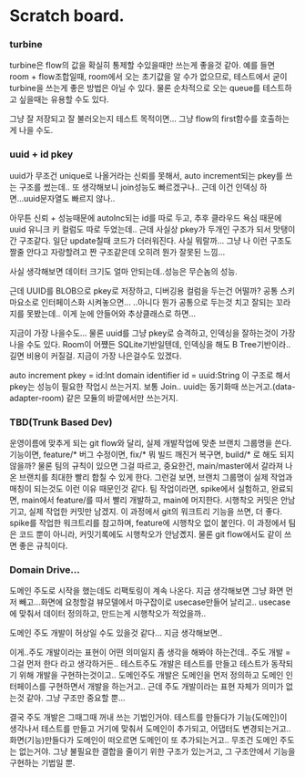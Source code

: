 # Scratch board.

### turbine
turbine은 flow의 값을 확실히 통제할 수있을때만 쓰는게 좋을것 같아.
예를 들면 room + flow조합일때, room에서 오는 초기값을 알 수가 없으므로,
테스트에서 굳이 turbine을 쓰는게 좋은 방법은 아닐 수 있다.
물론 순차적으로 오는 queue를 테스트하고 싶을때는 유용할 수도 있다.

그냥 잘 저장되고 잘 불러오는지 테스트 목적이면...
그냥 flow의 first함수를 호출하는게 나을 수도.

### uuid + id pkey

uuid가 무조건 unique로 나올거라는 신뢰를 못해서,
auto increment되는 pkey를 쓰는 구조를 썼는데..
또 생각해보니 join성능도 빠르겠구나..
근데 이건 인덱싱 하면...uuid문자열도 빠르지 않나..

아무튼 신뢰 + 성능때문에 autoInc되는 id를 따로 두고,
추후 클라우드 욕심 때문에 uuid 유니크 키 컬럼도 따로 두었는데..
근데 사실상 pkey가 두개인 구조가 되서 맛탱이 간 구조같다.
일단 update칠때 코드가 더러워진다.
사실 뭐랄까... 그냥 나 이런 구조도 짤줄 안다고 자랑할려고 짠 구조같은데 오히려 뭔가 잘못된 느낌...

사실 생각해보면 데이터 크기도 얼마 안되는데..성능은 무슨놈의 성능.

근데 UUID를 BLOB으로 pkey로 저장하고, 
디버깅용 컬럼을 두는건 어떨까?
공통 스키마요소로 인터페이스화 시켜놓으면...
..아니다 뭔가 공통으로 두는것 치고 잘되는 꼬라지를 못봤는데..
이게 눈에 안들어와 추상클래스로 하면...

지금이 가장 나을수도...
물론 uuid를 그냥 pkey로 승격하고, 인덱싱을 잘하는것이 가장 나을 수도 있다.
Room이 어쩄든 SQLite기반일텐데,
인덱싱을 해도 B Tree기반이라.. 길면 비용이 커질걸.
지금이 가장 나은걸수도 있겠다.

auto increment pkey = id:Int
domain identifier id = uuid:String
이 구조로 해서 pkey는 성능이 필요한 작업시 쓰는거지.
보통 Join..
uuid는 동기화때 쓰는거고.(data-adapter-room) 같은 모듈의 바깥에서만 쓰는거지.

### TBD(Trunk Based Dev)

운영이름에 맞추게 되는 git flow와 달리,
실제 개발작업에 맞춘 브랜치 그룹명을 쓴다.
기능이면, feature/*
버그 수정이면, fix/*
뭐 빌드 깨진거 복구면, build/* 로 해도 되지 않을까? 물론 팀의 규칙이 있으면 그걸 따르고,
중요한건, main/master에서 갈라져 나온 브랜치를 최대한 빨리 합칠 수 있게 한다.
그런걸 보면, 브랜치 그룹명이 실제 작업과 매칭이 되는것도 이런 이유 때문인것 같다.
팀 작업이라면, spike에서 실험하고, 완료되면, main에서 feature/를 따서 빨리 개발하고,
main에 머지한다. 
시행착오 커밋은 안남기고, 실제 작업한 커밋만 남겠지.
이 과정에서 git의 워크트리 기능을 쓰면, 더 좋다.
spike를 작업한 워크트리를 참고하며, feature에 시행착오 없이 붙인다.
이 과정에서 팀은 코드 뿐이 아니라, 커밋기록에도 시행착오가 안남곘지.
물론 git flow에서도 같이 쓰면 좋은 규칙이다.

### Domain Drive...

도메인 주도로 시작을 했는데도 리팩토링이 계속 나온다.
지금 생각해보면 그냥 화면 먼저 빼고...화면에 요청할걸 뷰모델에서 마구잡이로 usecase만들어 날리고..
usecase에 맞춰서 데이터 정의하고, 만드는게 시행착오가 적었을까..

도메인 주도 개발이 허상일 수도 있을것 같다... 지금 생각해보면..

이게..주도 개발이라는 표현이 어떤 의미일지 좀 생각을 해봐야 하는건데..
주도 개발 = 그걸 먼저 한다 라고 생각하거든..
테스트주도 개발은 테스트를 만들고 테스트가 동작되기 위해 개발을 구현하는것이고..
도메인주도 개발은 도메인을 먼저 정의하고 도메인 인터페이스를 구현하면서 개발을 하는거고..
근데 주도 개발이라는 표현 자체가 의미가 없는것 같아. 그냥 구조만 중요할 뿐...

결국 주도 개발은 그때그때 꺼내 쓰는 기법인거야.
테스트를 만들다가 기능(도메인)이 생각나서 테스트를 만들고 거기에 맞춰서 도메인이 추가되고, 어댑터도 변경되는거고..
화면(기능)만들다가 도메인이 떠오르면 도메인이 또 추가되는거고..
무조건 도메인 주도는 없는거야.
그냥 불필요한 결합을 줄이기 위한 구조가 있는거고, 그 구조안에서 기능을 구현하는 기법일 뿐.

